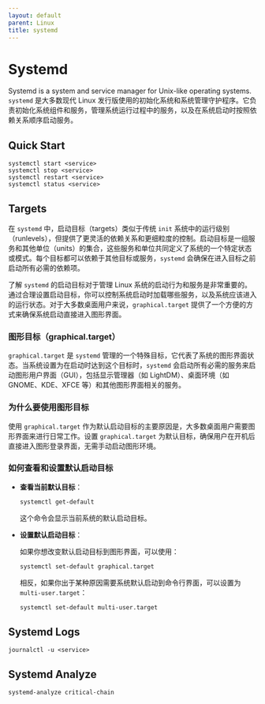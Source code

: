 ```yaml
---
layout: default
parent: Linux
title: systemd
---
```


# Systemd

Systemd is a system and service manager for Unix-like operating systems.
`systemd` 是大多数现代 Linux 发行版使用的初始化系统和系统管理守护程序。它负责初始化系统组件和服务，管理系统运行过程中的服务，以及在系统启动时按照依赖关系顺序启动服务。

## Quick Start

```shell
systemctl start <service>
systemctl stop <service>
systemctl restart <service>
systemctl status <service>
```

## Targets

在 `systemd` 中，启动目标（targets）类似于传统 `init` 系统中的运行级别（runlevels），但提供了更灵活的依赖关系和更细粒度的控制。启动目标是一组服务和其他单位（units）的集合，这些服务和单位共同定义了系统的一个特定状态或模式。每个目标都可以依赖于其他目标或服务，`systemd` 会确保在进入目标之前启动所有必需的依赖项。

了解 `systemd` 的启动目标对于管理 Linux 系统的启动行为和服务是非常重要的。通过合理设置启动目标，你可以控制系统启动时加载哪些服务，以及系统应该进入的运行状态。对于大多数桌面用户来说，`graphical.target` 提供了一个方便的方式来确保系统启动直接进入图形界面。

### 图形目标（graphical.target）

`graphical.target` 是 `systemd` 管理的一个特殊目标，它代表了系统的图形界面状态。当系统设置为在启动时达到这个目标时，`systemd` 会启动所有必需的服务来启动图形用户界面（GUI），包括显示管理器（如 LightDM）、桌面环境（如 GNOME、KDE、XFCE 等）和其他图形界面相关的服务。

### 为什么要使用图形目标

使用 `graphical.target` 作为默认启动目标的主要原因是，大多数桌面用户需要图形界面来进行日常工作。设置 `graphical.target` 为默认目标，确保用户在开机后直接进入图形登录界面，无需手动启动图形环境。

### 如何查看和设置默认启动目标

- **查看当前默认目标**：

  ```bash
  systemctl get-default
  ```

  这个命令会显示当前系统的默认启动目标。

- **设置默认启动目标**：

  如果你想改变默认启动目标到图形界面，可以使用：

  ```bash
  systemctl set-default graphical.target
  ```

  相反，如果你出于某种原因需要系统默认启动到命令行界面，可以设置为 `multi-user.target`：

  ```bash
  systemctl set-default multi-user.target
  ```


## Systemd Logs

```shell
journalctl -u <service>
```

## Systemd Analyze

```shell
systemd-analyze critical-chain
```

